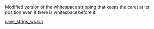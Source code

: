 Modified version of the whitespace stripping that keeps the caret at its
position even if there is whitespace before it.

[save_strips_ws.lua](http://github.com/rgieseke/ta-common/blob/master/save_strips_ws.lua)
